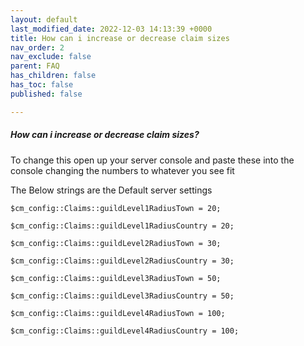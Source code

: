 ```yaml
---
layout: default
last_modified_date: 2022-12-03 14:13:39 +0000
title: How can i increase or decrease claim sizes
nav_order: 2
nav_exclude: false
parent: FAQ
has_children: false
has_toc: false
published: false

---
```

##### How can i increase or decrease claim sizes?

To change this open up your server console and paste these into the console changing the numbers to whatever you see fit

The Below strings are the Default server settings

    $cm_config::Claims::guildLevel1RadiusTown = 20;

    $cm_config::Claims::guildLevel1RadiusCountry = 20;

    $cm_config::Claims::guildLevel2RadiusTown = 30;

    $cm_config::Claims::guildLevel2RadiusCountry = 30;

    $cm_config::Claims::guildLevel3RadiusTown = 50;

    $cm_config::Claims::guildLevel3RadiusCountry = 50;

    $cm_config::Claims::guildLevel4RadiusTown = 100;

    $cm_config::Claims::guildLevel4RadiusCountry = 100;